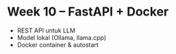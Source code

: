 # Week 10 – FastAPI + Docker

- REST API untuk LLM
- Model lokal (Ollama, llama.cpp)
- Docker container & autostart